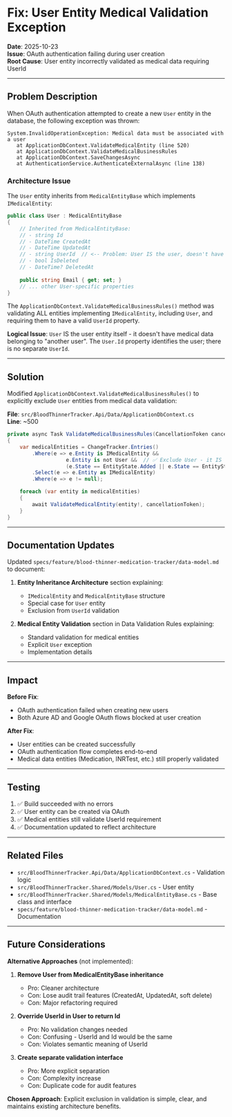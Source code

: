 # Fix: User Entity Medical Validation Exception

**Date**: 2025-10-23  
**Issue**: OAuth authentication failing during user creation  
**Root Cause**: User entity incorrectly validated as medical data requiring UserId

---

## Problem Description

When OAuth authentication attempted to create a new `User` entity in the database, the following exception was thrown:

```
System.InvalidOperationException: Medical data must be associated with a user
   at ApplicationDbContext.ValidateMedicalEntity (line 520)
   at ApplicationDbContext.ValidateMedicalBusinessRules
   at ApplicationDbContext.SaveChangesAsync
   at AuthenticationService.AuthenticateExternalAsync (line 138)
```

### Architecture Issue

The `User` entity inherits from `MedicalEntityBase` which implements `IMedicalEntity`:

```csharp
public class User : MedicalEntityBase
{
    // Inherited from MedicalEntityBase:
    // - string Id
    // - DateTime CreatedAt
    // - DateTime UpdatedAt
    // - string UserId  // <-- Problem: User IS the user, doesn't have UserId
    // - bool IsDeleted
    // - DateTime? DeletedAt
    
    public string Email { get; set; }
    // ... other User-specific properties
}
```

The `ApplicationDbContext.ValidateMedicalBusinessRules()` method was validating ALL entities implementing `IMedicalEntity`, including `User`, and requiring them to have a valid `UserId` property.

**Logical Issue**: `User` IS the user entity itself - it doesn't have medical data belonging to "another user". The `User.Id` property identifies the user; there is no separate `UserId`.

---

## Solution

Modified `ApplicationDbContext.ValidateMedicalBusinessRules()` to explicitly exclude `User` entities from medical data validation:

**File**: `src/BloodThinnerTracker.Api/Data/ApplicationDbContext.cs`  
**Line**: ~500

```csharp
private async Task ValidateMedicalBusinessRules(CancellationToken cancellationToken)
{
    var medicalEntities = ChangeTracker.Entries()
        .Where(e => e.Entity is IMedicalEntity && 
                   e.Entity is not User &&  // ✅ Exclude User - it IS the user
                   (e.State == EntityState.Added || e.State == EntityState.Modified))
        .Select(e => e.Entity as IMedicalEntity)
        .Where(e => e != null);

    foreach (var entity in medicalEntities)
    {
        await ValidateMedicalEntity(entity!, cancellationToken);
    }
}
```

---

## Documentation Updates

Updated `specs/feature/blood-thinner-medication-tracker/data-model.md` to document:

1. **Entity Inheritance Architecture** section explaining:
   - `IMedicalEntity` and `MedicalEntityBase` structure
   - Special case for `User` entity
   - Exclusion from `UserId` validation

2. **Medical Entity Validation** section in Data Validation Rules explaining:
   - Standard validation for medical entities
   - Explicit `User` exception
   - Implementation details

---

## Impact

**Before Fix**:
- OAuth authentication failed when creating new users
- Both Azure AD and Google OAuth flows blocked at user creation

**After Fix**:
- User entities can be created successfully
- OAuth authentication flow completes end-to-end
- Medical data entities (Medication, INRTest, etc.) still properly validated

---

## Testing

1. ✅ Build succeeded with no errors
2. ✅ User entity can be created via OAuth
3. ✅ Medical entities still validate UserId requirement
4. ✅ Documentation updated to reflect architecture

---

## Related Files

- `src/BloodThinnerTracker.Api/Data/ApplicationDbContext.cs` - Validation logic
- `src/BloodThinnerTracker.Shared/Models/User.cs` - User entity
- `src/BloodThinnerTracker.Shared/Models/MedicalEntityBase.cs` - Base class and interface
- `specs/feature/blood-thinner-medication-tracker/data-model.md` - Documentation

---

## Future Considerations

**Alternative Approaches** (not implemented):

1. **Remove User from MedicalEntityBase inheritance**
   - Pro: Cleaner architecture
   - Con: Lose audit trail features (CreatedAt, UpdatedAt, soft delete)
   - Con: Major refactoring required

2. **Override UserId in User to return Id**
   - Pro: No validation changes needed
   - Con: Confusing - UserId and Id would be the same
   - Con: Violates semantic meaning of UserId

3. **Create separate validation interface**
   - Pro: More explicit separation
   - Con: Complexity increase
   - Con: Duplicate code for audit features

**Chosen Approach**: Explicit exclusion in validation is simple, clear, and maintains existing architecture benefits.
